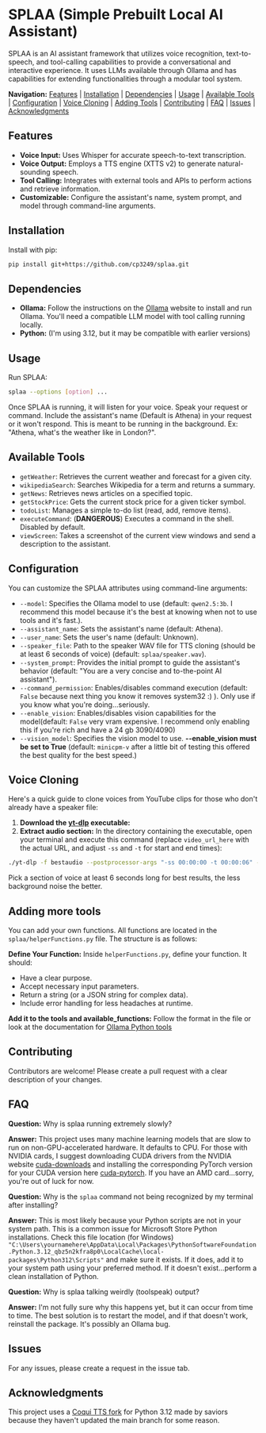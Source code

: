 # SPLAA (Simple Prebuilt Local AI Assistant)

SPLAA is an AI assistant framework that utilizes voice recognition, text-to-speech, and tool-calling capabilities to provide a conversational and interactive experience. It uses LLMs available through Ollama and has capabilities for extending functionalities through a modular tool system.

**Navigation:** [Features](#features) | [Installation](#installation) | [Dependencies](#dependencies) | [Usage](#usage) | [Available Tools](#available-tools) | [Configuration](#configuration) | [Voice Cloning](#voice-cloning) | [Adding Tools](#adding-more-tools) | [Contributing](#contributing) | [FAQ](#faq) | [Issues](#issues) | [Acknowledgments](#acknowledgments) 

## Features <a id="features"></a>

* **Voice Input:** Uses Whisper for accurate speech-to-text transcription.
* **Voice Output:** Employs a TTS engine (XTTS v2) to generate natural-sounding speech.
* **Tool Calling:** Integrates with external tools and APIs to perform actions and retrieve information.
* **Customizable:** Configure the assistant's name, system prompt, and model through command-line arguments.

## Installation <a id="installation"></a>

Install with pip:

```bash
pip install git+https://github.com/cp3249/splaa.git
```


## Dependencies <a id="dependencies"></a>

* **Ollama:** Follow the instructions on the [Ollama](https://ollama.com/download) website to install and run Ollama. You'll need a compatible LLM model with tool calling running locally.
* **Python:** (I'm using 3.12, but it may be compatible with earlier versions)

## Usage <a id="usage"></a>

Run SPLAA:

```bash
splaa --options [option] ...
```


Once SPLAA is running, it will listen for your voice. Speak your request or command. Include the assistant's name (Default is Athena) in your request or it won't respond. This is meant to be running in the background. Ex: "Athena, what's the weather like in London?".

## Available Tools <a id="available-tools"></a>

* `getWeather`: Retrieves the current weather and forecast for a given city.
* `wikipediaSearch`: Searches Wikipedia for a term and returns a summary.
* `getNews`: Retrieves news articles on a specified topic.
* `getStockPrice`: Gets the current stock price for a given ticker symbol.
* `todoList`: Manages a simple to-do list (read, add, remove items).
* `executeCommand`: (**DANGEROUS**) Executes a command in the shell. Disabled by default.
* `viewScreen`: Takes a screenshot of the current view windows and send a description to the assistant.

## Configuration <a id="configuration"></a>

You can customize the SPLAA attributes using command-line arguments:

* `--model`: Specifies the Ollama model to use (default: `qwen2.5:3b`. I recommend this model because it's the best at knowing when not to use tools and it's fast.).
* `--assistant_name`: Sets the assistant's name (default: Athena).
* `--user_name`: Sets the user's name (default: Unknown).
* `--speaker_file`: Path to the speaker WAV file for TTS cloning (should be at least 6 seconds of voice) (default: `splaa/speaker.wav`).
* `--system_prompt`: Provides the initial prompt to guide the assistant's behavior (default: "You are a very concise and to-the-point AI assistant").
* `--command_permission`: Enables/disables command execution (default: `False` because next thing you know it removes system32 :) ). Only use if you know what you're doing…seriously.
* `--enable_vision`: Enables/disables vision capabilities for the model(default: `False` very vram expensive. I recommend only enabling this if you're rich and have a 24 gb 3090/4090)
* `--vision_model`: Specifies the vision model to use. **--enable_vision must be set to True** (default: `minicpm-v` after a little bit of testing this offered the best quality for the best speed.)


## Voice Cloning <a id="voice-cloning"></a>

Here's a quick guide to clone voices from YouTube clips for those who don't already have a speaker file:

1. **Download the [yt-dlp](https://github.com/yt-dlp/yt-dlp) executable:**
2. **Extract audio section:** In the directory containing the executable, open your terminal and execute this command (replace `video_url_here` with the actual URL, and adjust `-ss` and `-t` for start and end times):

```bash
./yt-dlp -f bestaudio --postprocessor-args "-ss 00:00:00 -t 00:00:06" -x --audio-format wav video_url_here
```
   Pick a section of voice at least 6 seconds long for best results, the less background noise the better.


## Adding more tools <a id="adding-more-tools"></a>

You can add your own functions. All functions are located in the `splaa/helperFunctions.py` file.  The structure is as follows:

**Define Your Function:** Inside `helperFunctions.py`, define your function. It should:

* Have a clear purpose.
* Accept necessary input parameters.
* Return a string (or a JSON string for complex data).
* Include error handling for less headaches at runtime.

**Add it to the tools and available_functions:** Follow the format in the file or look at the  documentation for [Ollama Python tools](https://github.com/ollama/ollama-python/blob/main/examples/tools/main.py)

## Contributing <a id="contributing"></a>

Contributors are welcome! Please create a pull request with a clear description of your changes.

## FAQ <a id="faq"></a>

**Question:** Why is splaa running extremely slowly?

**Answer:** This project uses many machine learning models that are slow to run on non-GPU-accelerated hardware. It defaults to CPU. For those with NVIDIA cards, I suggest downloading CUDA drivers from the NVIDIA website [cuda-downloads](https://developer.nvidia.com/cuda-downloads) and installing the corresponding PyTorch version for your CUDA version here [cuda-pytorch](https://pytorch.org/get-started/locally/). If you have an AMD card…sorry, you're out of luck for now.

**Question:** Why is the `splaa` command not being recognized by my terminal after installing?

**Answer:** This is most likely because your Python scripts are not in your system path. This is a common issue for Microsoft Store Python installations. Check this file location (for Windows) `"C:\Users\yournamehere\AppData\Local\Packages\PythonSoftwareFoundation.Python.3.12_qbz5n2kfra8p0\LocalCache\local-packages\Python312\Scripts"` and make sure it exists. If it does, add it to your system path using your preferred method. If it doesn't exist…perform a clean installation of Python.

**Question:** Why is splaa talking weirdly (toolspeak) output?

**Answer:** I'm not fully sure why this happens yet, but it can occur from time to time. The best solution is to restart the model, and if that doesn't work, reinstall the package. It's possibly an Ollama bug.

## Issues <a id="issues"></a>

For any issues, please create a request in the issue tab.

## Acknowledgments <a id="acknowledgments"></a>

This project uses a [Coqui TTS fork](https://github.com/idiap/coqui-ai-TTS) for Python 3.12 made by saviors because they haven't updated the main branch for some reason.

